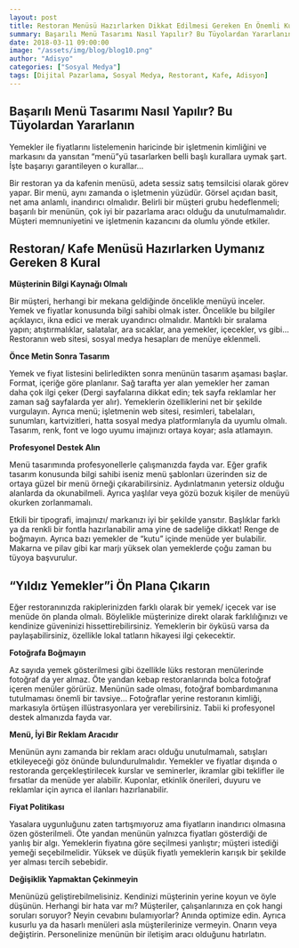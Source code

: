 ```yaml
---
layout: post
title: Restoran Menüsü Hazırlarken Dikkat Edilmesi Gereken En Önemli Kurallar
summary: Başarılı Menü Tasarımı Nasıl Yapılır? Bu Tüyolardan Yararlanın
date: 2018-03-11 09:00:00
image: "/assets/img/blog/blog10.png"
author: "Adisyo"
categories: ["Sosyal Medya"]
tags: [Dijital Pazarlama, Sosyal Medya, Restorant, Kafe, Adisyon]
---
```

## Başarılı Menü Tasarımı Nasıl Yapılır? Bu Tüyolardan Yararlanın

Yemekler ile fiyatlarını listelemenin haricinde bir işletmenin kimliğini ve 
markasını da yansıtan “menü”yü tasarlarken belli başlı kurallara uymak şart. 
İşte başarıyı garantileyen o kurallar…

Bir restoran ya da kafenin menüsü, adeta sessiz satış temsilcisi olarak görev 
yapar. Bir menü, aynı zamanda o işletmenin yüzüdür. Görsel açıdan basit, net 
ama anlamlı, inandırıcı olmalıdır. Belirli bir müşteri grubu hedeflenmeli; 
başarılı bir menünün, çok iyi bir pazarlama aracı olduğu da unutulmamalıdır. 
Müşteri memnuniyetini ve işletmenin kazancını da olumlu yönde etkiler.

## Restoran/ Kafe Menüsü Hazırlarken Uymanız Gereken 8 Kural

**Müşterinin Bilgi Kaynağı Olmalı**

Bir müşteri, herhangi bir mekana geldiğinde öncelikle menüyü inceler. Yemek 
ve fiyatlar konusunda bilgi sahibi olmak ister. Öncelikle bu bilgiler açıklayıcı, 
ikna edici ve merak uyandırıcı olmalıdır. Mantıklı bir sıralama yapın; 
atıştırmalıklar, salatalar, ara sıcaklar, ana yemekler, içecekler, vs gibi… 
Restoranın web sitesi, sosyal medya hesapları de menüye eklenmeli.


**Önce Metin Sonra Tasarım**

Yemek ve fiyat listesini belirledikten sonra menünün tasarım aşaması başlar. 
Format, içeriğe göre planlanır. Sağ tarafta yer alan yemekler her zaman daha
çok ilgi çeker (Dergi sayfalarına dikkat edin; tek sayfa reklamlar her zaman 
sağ sayfalarda yer alır). Yemeklerin özelliklerini net bir şekilde vurgulayın. 
Ayrıca menü; işletmenin web sitesi, resimleri, tabelaları, sunumları, 
kartvizitleri, hatta sosyal medya platformlarıyla da uyumlu olmalı. Tasarım, 
renk, font ve logo uyumu imajınızı ortaya koyar; asla atlamayın.

**Profesyonel Destek Alın**

Menü tasarımında profesyonellerle çalışmanızda fayda var. Eğer grafik 
tasarım konusunda bilgi sahibi iseniz menü şablonları üzerinden siz de ortaya 
güzel bir menü örneği çıkarabilirsiniz. Aydınlatmanın yetersiz olduğu 
alanlarda da okunabilmeli. Ayrıca yaşlılar veya gözü bozuk kişiler de menüyü 
okurken zorlanmamalı.

Etkili bir tipografi, imajınızı/ markanızı iyi bir şekilde yansıtır. Başlıklar farklı 
ya da renkli bir fontla hazırlanabilir ama yine de sadeliğe dikkat! Renge de 
boğmayın. Ayrıca bazı yemekler de “kutu” içinde menüde yer bulabilir. 
Makarna ve pilav gibi kar marjı yüksek olan yemeklerde çoğu zaman bu 
tüyoya başvurulur.

## “Yıldız Yemekler”i Ön Plana Çıkarın

Eğer restoranınızda rakiplerinizden farklı olarak bir yemek/ içecek var ise 
menüde ön planda olmalı. Böylelikle müşterinize direkt olarak farklılığınızı ve 
kendinize güveninizi hissettirebilirsiniz. Yemeklerin bir öyküsü varsa da 
paylaşabilirsiniz, özellikle lokal tatların hikayesi ilgi çekecektir.

**Fotoğrafa Boğmayın**

Az sayıda yemek gösterilmesi gibi özellikle lüks restoran menülerinde fotoğraf 
da yer almaz. Öte yandan kebap restoranlarında bolca fotoğraf içeren 
menüler görürüz. Menünün sade olması, fotoğraf bombardımanına 
tutulmaması önemli bir tavsiye… Fotoğraflar yerine restoranın kimliği, 
markasıyla örtüşen illüstrasyonlara yer verebilirsiniz. Tabii ki profesyonel 
destek almanızda fayda var.

**Menü, İyi Bir Reklam Aracıdır**

Menünün aynı zamanda bir reklam aracı olduğu unutulmamalı, satışları 
etkileyeceği göz önünde bulundurulmalıdır. Yemekler ve fiyatlar dışında o 
restoranda gerçekleştirilecek kurslar ve seminerler, ikramlar gibi teklifler ile 
fırsatlar da menüde yer alabilir. Kuponlar, etkinlik önerileri, duyuru ve 
reklamlar için ayrıca el ilanları hazırlanabilir.

**Fiyat Politikası**

Yasalara uygunluğunu zaten tartışmıyoruz ama fiyatların inandırıcı olmasına 
özen gösterilmeli. Öte yandan menünün yalnızca fiyatları gösterdiği de yanlış 
bir algı. Yemeklerin fiyatına göre seçilmesi yanlıştır; müşteri istediği yemeği 
seçebilmelidir. Yüksek ve düşük fiyatlı yemeklerin karışık bir şekilde yer 
alması tercih sebebidir.

**Değişiklik Yapmaktan Çekinmeyin**

Menünüzü geliştirebilmelisiniz. Kendinizi müşterinin yerine koyun ve öyle 
düşünün. Herhangi bir hata var mı? Müşteriler, çalışanlarınıza en çok hangi 
soruları soruyor? Neyin cevabını bulamıyorlar? Anında optimize edin. Ayrıca 
kusurlu ya da hasarlı menüleri asla müşterilerinize vermeyin. Onarın veya 
değiştirin. Personelinize menünün bir iletişim aracı olduğunu hatırlatın.

